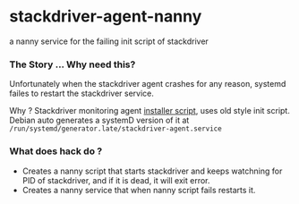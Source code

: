 # stackdriver-agent-nanny
a nanny service for the failing init script of stackdriver





### The Story ... Why need this?

Unfortunately when the stackdriver agent crashes for any reason, systemd failes to restart the stackdriver service.

Why ?
Stackdriver monitoring agent [installer script](https://dl.google.com/cloudagents/install-monitoring-agent.sh), uses old style init script. Debian auto generates a systemD version of it at  `/run/systemd/generator.late/stackdriver-agent.service`


### What does hack do ?

- Creates a nanny script that starts stackdriver and keeps watchning for PID of stackdriver, and if it is dead, it will exit error.
- Creates a nanny service that when nanny script fails restarts it.



